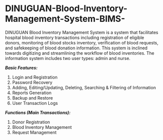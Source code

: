 # DINUGUAN-Blood-Inventory-Management-System-BIMS-
DINUGUAN Blood Inventory Management System is a system that facilitates hospital blood inventory transactions including registration of eligible donors, monitoring of blood stocks inventory, verification of blood requests, and safekeeping of blood donation information. This system is inclined towards digitizing and streamlining the workflow of blood inventories. The information system includes two user types: admin and nurse.

***Basic Features:***
1. Login and Registration 
2. Password Recovery
3. Adding, Editing/Updating, Deleting, Searching & Filtering of Information
4. Reports Generation
5. Backup and Restore
6. User Transaction Logs

***Functions (Main Transactions):***
1. Donor Registration
2. Blood Inventory Management
3. Request Management

